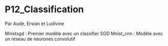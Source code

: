 # P12_Classification

Par Aude, Erwan et Ludivine

Mnistsgd : Premier modèle avec un classifier SGD
Mnist_cnn : Modèle avec un réseau de neurones convolutif
